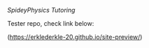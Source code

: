 *SpideyPhysics Tutoring*

Tester repo, check link below:

(https://erklederkle-20.github.io/site-preview/)
